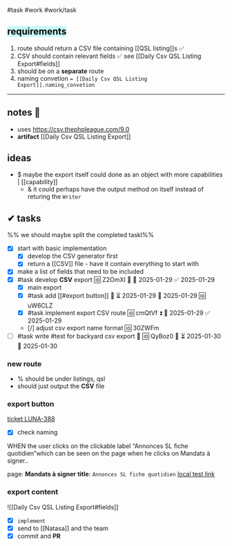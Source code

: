 #task #work #work/task

## <mark style="background: #ABF7F7A6;">requirements</mark>

1. route should return a CSV file containing [[QSL listing]]s ✅
2. CSV should contain relevant fields ✅ see [[Daily Csv QSL Listing Export#fields]]
3. should be on a **separate** route
4. naming convetion `= [[Daily Csv QSL Listing Export]].naming_convetion`

---
## notes 📔
- uses  https://csv.thephpleague.com/9.0
- **artifact** [[Daily Csv QSL Listing Export]]

## ideas
- $ maybe the export itself could done as an object with more capabilities | [[capability]]
	- & it could perhaps have the output method on itself instead of returing the `Writer`
## ✔ tasks

%%  we should maybe  split the completed taskl%%
- [x] start with basic implementation
	- [x] develop the CSV generator first
	- [x] return a [[CSV]] file - have it contain everything to start with
- [x] make a list of fields that need to be included
- [x] #task develop **CSV** export 🆔 Z2OmXI 🔼 📅 2025-01-29 ✅ 2025-01-29
	- [x] main export
	- [x] #task add [[#export button]] 🔼 ⏳ 2025-01-29 📅 2025-01-29 🆔 uW6CLZ
	- [x] #task implement export CSV route 🆔 cmQtVf ⏫ 📅 2025-01-29 ✅ 2025-01-29
	- [/] adjust csv export name format 🆔 30ZWFm
- [ ] #task write #test for backyard csv export 🧪 🆔 QyBoz0 🔼 ⏳ 2025-01-30 📅 2025-01-30

### new **route**
- % should be under listings, qsl
- should just output the **CSV** file
### **export** button
[ticket LUNA-388](https://avivgroup.atlassian.net/browse/LUNA-388)
- [x] check naming

WHEN the user clicks on the clickable label “Annonces SL fiche quotidien”which can be seen on the page when he clicks on Mandats à signer..

page: **Mandats à signer**
**title**: `Annonces SL fiche quotidien`
[local test link](http://localhost:8001/projects/rev?status=0%26group_id&group_id=0&manager_id=0&subregion_id=0&salesman_in_id=0)

### export **content**

![[Daily Csv QSL Listing Export#fields]]

- [x] `implement`
- [x] send to [[Natasa]] and the team
- [x] commit  and **PR**
